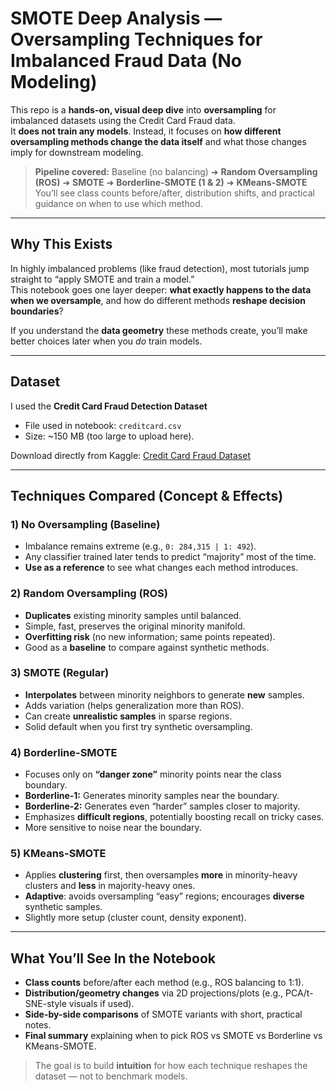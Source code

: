 # SMOTE Deep Analysis — Oversampling Techniques for Imbalanced Fraud Data (No Modeling)

This repo is a **hands-on, visual deep dive** into **oversampling** for imbalanced datasets using the Credit Card Fraud data.  
It **does not train any models**. Instead, it focuses on **how different oversampling methods change the data itself** and what those changes imply for downstream modeling.

> **Pipeline covered:** Baseline (no balancing) ➜ **Random Oversampling (ROS)** ➜ **SMOTE** ➜ **Borderline-SMOTE (1 & 2)** ➜ **KMeans-SMOTE**  
> You’ll see class counts before/after, distribution shifts, and practical guidance on when to use which method.

---

## Why This Exists

In highly imbalanced problems (like fraud detection), most tutorials jump straight to “apply SMOTE and train a model.”  
This notebook goes one layer deeper: **what exactly happens to the data when we oversample**, and how do different methods **reshape decision boundaries**?

If you understand the **data geometry** these methods create, you’ll make better choices later when you *do* train models.

---

## Dataset

I used the **Credit Card Fraud Detection Dataset** 

- File used in notebook: `creditcard.csv`  
- Size: ~150 MB (too large to upload here). 

Download directly from Kaggle: [Credit Card Fraud Dataset](https://www.kaggle.com/datasets/mlg-ulb/creditcardfraud)  

---

## Techniques Compared (Concept & Effects)

### 1) No Oversampling (Baseline)
- Imbalance remains extreme (e.g., `0: 284,315 | 1: 492`).
- Any classifier trained later tends to predict “majority” most of the time.
- **Use as a reference** to see what changes each method introduces.

### 2) Random Oversampling (ROS)
- **Duplicates** existing minority samples until balanced.
- Simple, fast, preserves the original minority manifold.
- **Overfitting risk** (no new information; same points repeated).
- Good as a **baseline** to compare against synthetic methods.

### 3) SMOTE (Regular)
- **Interpolates** between minority neighbors to generate **new** samples.
- Adds variation (helps generalization more than ROS).
- Can create **unrealistic samples** in sparse regions.
- Solid default when you first try synthetic oversampling.

### 4) Borderline-SMOTE
- Focuses only on **“danger zone”** minority points near the class boundary.
- **Borderline-1:** Generates minority samples near the boundary.
- **Borderline-2:** Generates even “harder” samples closer to majority.
- Emphasizes **difficult regions**, potentially boosting recall on tricky cases.
- More sensitive to noise near the boundary.

### 5) KMeans-SMOTE
- Applies **clustering** first, then oversamples **more** in minority-heavy clusters and **less** in majority-heavy ones.
- **Adaptive**: avoids oversampling “easy” regions; encourages **diverse** synthetic samples.
- Slightly more setup (cluster count, density exponent).

---

## What You’ll See In the Notebook

- **Class counts** before/after each method (e.g., ROS balancing to 1:1).
- **Distribution/geometry changes** via 2D projections/plots (e.g., PCA/t-SNE-style visuals if used).
- **Side-by-side comparisons** of SMOTE variants with short, practical notes.
- **Final summary** explaining when to pick ROS vs SMOTE vs Borderline vs KMeans-SMOTE.

> The goal is to build **intuition** for how each technique reshapes the dataset — not to benchmark models.


